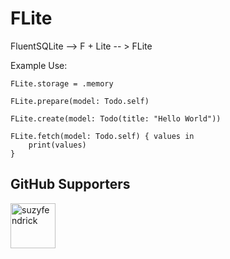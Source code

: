 # FLite

FluentSQLite --> F + Lite -- > FLite

Example Use:

```
FLite.storage = .memory

FLite.prepare(model: Todo.self)
        
FLite.create(model: Todo(title: "Hello World"))

FLite.fetch(model: Todo.self) { values in
    print(values)
}
```

## GitHub Supporters

 [<img class="avatar" alt="suzyfendrick" src="https://avatars1.githubusercontent.com/u/25371717?s=460&u=34217047bbfd4912909cd5a85959544b6e49cc9f&v=4" width="72" height="72">](https://github.com/suzyfendrick)

